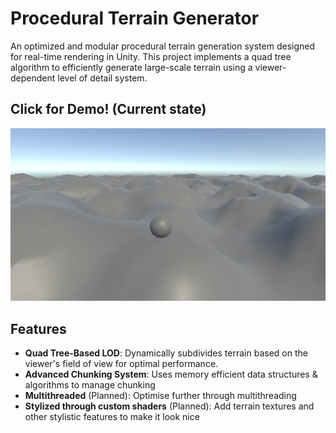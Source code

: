 # Procedural Terrain Generator

An optimized and modular procedural terrain generation system designed for real-time rendering in Unity. This project implements a quad tree algorithm to efficiently generate large-scale terrain using a viewer-dependent level of detail system.

## Click for Demo! (Current state)
[![Procedural Terrain Demo](thumbnail.png)](https://drive.google.com/file/d/1HJoDGvHuP5sSsanhOqNad1f8N15f4TQM/view?usp=drive_link)

## Features
- **Quad Tree-Based LOD**: Dynamically subdivides terrain based on the viewer's field of view for optimal performance.
- **Advanced Chunking System**: Uses memory efficient data structures & algorithms to manage chunking
- **Multithreaded** (Planned): Optimise further through multithreading
- **Stylized through custom shaders** (Planned): Add terrain textures and other stylistic features to make it look nice
